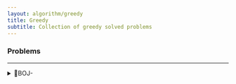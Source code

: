 ```yaml
---
layout: algorithm/greedy
title: Greedy
subtitle: Collection of greedy solved problems 
---
```



### Problems
---
>
<details>
<summary>📝BOJ-</summary>
<div markdown="1">
</div>
</details>

 